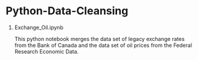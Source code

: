 # Python-Data-Cleansing

1. Exchange_Oil.ipynb
   
   This python notebook merges the data set of legacy exchange rates from the Bank of Canada and the data set of oil prices from the Federal Research Economic Data. 
